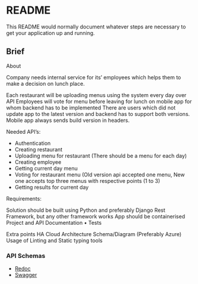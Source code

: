# README #

This README would normally document whatever steps are necessary to get your application up and running.

## Brief ##

About

Company needs internal service for its’ employees which helps them to make a decision
on lunch place. 

Each restaurant will be uploading menus using the system every day over API
Employees will vote for menu before leaving for lunch on mobile app for whom backend has to be implemented
There are users which did not update app to the latest version and backend has to support both versions.
Mobile app always sends build version in headers.

Needed API’s:

- Authentication
- Creating restaurant
- Uploading menu for restaurant (There should be a menu for each day)
- Creating employee
- Getting current day menu
- Voting for restaurant menu (Old version api accepted one menu, New one accepts top three menus with respective points (1 to 3)
- Getting results for current day

Requirements:

Solution should be built using Python and preferably Django Rest Framework, but any other framework works
App should be containerised
Project and API Documentation
• Tests

Extra points
HA Cloud Architecture Schema/Diagram (Preferably Azure)
Usage of Linting and Static typing  tools


### API Schemas ###

* [Redoc](http://localhost:8000/api/v1/schema/redoc/)
* [Swagger](http://127.0.0.1:8000/api/v1/schema/swagger-ui/)
